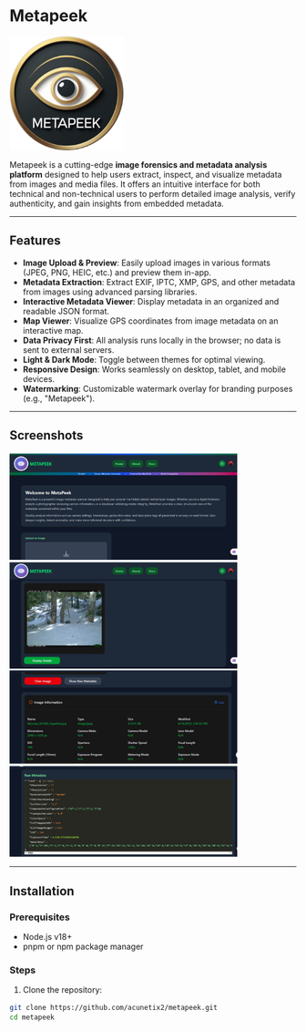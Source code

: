 # Metapeek

<img src="./src/assets/logo.png" alt="Metapeek Logo" width="200" />

Metapeek is a cutting-edge **image forensics and metadata analysis platform** designed to help users extract, inspect, and visualize metadata from images and media files. It offers an intuitive interface for both technical and non-technical users to perform detailed image analysis, verify authenticity, and gain insights from embedded metadata.

---

## Features

- **Image Upload & Preview**: Easily upload images in various formats (JPEG, PNG, HEIC, etc.) and preview them in-app.  
- **Metadata Extraction**: Extract EXIF, IPTC, XMP, GPS, and other metadata from images using advanced parsing libraries.  
- **Interactive Metadata Viewer**: Display metadata in an organized and readable JSON format.  
- **Map Viewer**: Visualize GPS coordinates from image metadata on an interactive map.  
- **Data Privacy First**: All analysis runs locally in the browser; no data is sent to external servers.  
- **Light & Dark Mode**: Toggle between themes for optimal viewing.  
- **Responsive Design**: Works seamlessly on desktop, tablet, and mobile devices.  
- **Watermarking**: Customizable watermark overlay for branding purposes (e.g., "Metapeek").  

---

## Screenshots

<img src="./src/assets/screenshot1.png" alt="metapeek" width="400" />

<img src="./src/assets/screenshot2.png" alt="metapeek" width="400" />

<img src="./src/assets/screenshot3.png" alt="metapeek" width="400" />

<img src="./src/assets/screenshot4.png" alt="metapeek" width="400" />

---

## Installation

### Prerequisites

- Node.js v18+  
- pnpm or npm package manager  

### Steps

1. Clone the repository:

```bash
git clone https://github.com/acunetix2/metapeek.git
cd metapeek
